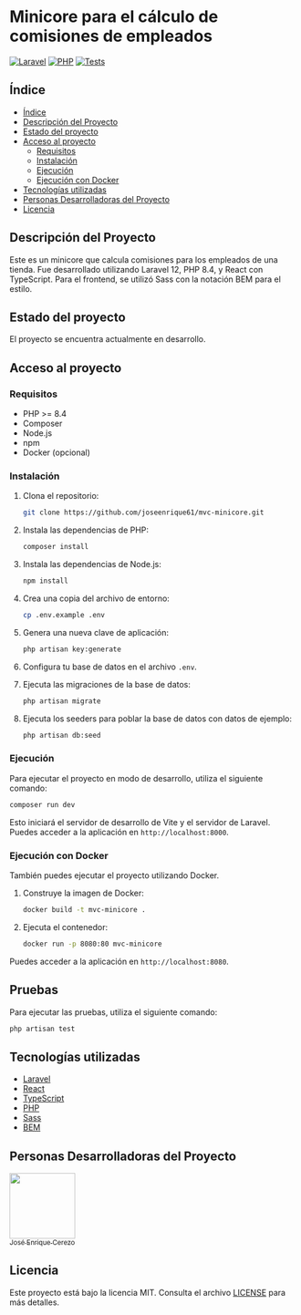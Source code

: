 # Minicore para el cálculo de comisiones de empleados

[![Laravel](https://img.shields.io/badge/Laravel-12-red.svg)](https://laravel.com/)
[![PHP](https://img.shields.io/badge/PHP-8.4-blue.svg)](https://www.php.net/)
[![Tests](https://github.com/joseenrique61/mvc-minicore/actions/workflows/tests.yml/badge.svg)](https://github.com/joseenrique61/mvc-minicore/actions/workflows/tests.yml)

## Índice

- [Índice](#índice)
- [Descripción del Proyecto](#descripción-del-proyecto)
- [Estado del proyecto](#estado-del-proyecto)
- [Acceso al proyecto](#acceso-al-proyecto)
    - [Requisitos](#requisitos)
    - [Instalación](#instalación)
    - [Ejecución](#ejecución)
    - [Ejecución con Docker](#ejecución-con-docker)
- [Tecnologías utilizadas](#tecnologías-utilizadas)
- [Personas Desarrolladoras del Proyecto](#personas-desarrolladoras-del-proyecto)
- [Licencia](#licencia)

## Descripción del Proyecto

Este es un minicore que calcula comisiones para los empleados de una tienda. Fue desarrollado utilizando Laravel 12, PHP 8.4, y React con TypeScript. Para el frontend, se utilizó Sass con la notación BEM para el estilo.

## Estado del proyecto

El proyecto se encuentra actualmente en desarrollo.

## Acceso al proyecto

### Requisitos

- PHP >= 8.4
- Composer
- Node.js
- npm
- Docker (opcional)

### Instalación

1. Clona el repositorio:

    ```bash
    git clone https://github.com/joseenrique61/mvc-minicore.git
    ```

2. Instala las dependencias de PHP:

    ```bash
    composer install
    ```

3. Instala las dependencias de Node.js:

    ```bash
    npm install
    ```

4. Crea una copia del archivo de entorno:

    ```bash
    cp .env.example .env
    ```

5. Genera una nueva clave de aplicación:

    ```bash
    php artisan key:generate
    ```

6. Configura tu base de datos en el archivo `.env`.

7. Ejecuta las migraciones de la base de datos:

    ```bash
    php artisan migrate
    ```

8. Ejecuta los seeders para poblar la base de datos con datos de ejemplo:

    ```bash
    php artisan db:seed
    ```

### Ejecución

Para ejecutar el proyecto en modo de desarrollo, utiliza el siguiente comando:

```bash
composer run dev
```

Esto iniciará el servidor de desarrollo de Vite y el servidor de Laravel. Puedes acceder a la aplicación en `http://localhost:8000`.

### Ejecución con Docker

También puedes ejecutar el proyecto utilizando Docker.

1. Construye la imagen de Docker:

    ```bash
    docker build -t mvc-minicore .
    ```

2. Ejecuta el contenedor:

    ```bash
    docker run -p 8080:80 mvc-minicore
    ```
Puedes acceder a la aplicación en `http://localhost:8080`.


## Pruebas

Para ejecutar las pruebas, utiliza el siguiente comando:

```bash
php artisan test
```

## Tecnologías utilizadas

- [Laravel](https://laravel.com/)
- [React](https://react.dev/)
- [TypeScript](https://www.typescriptlang.org/)
- [PHP](https://www.php.net/)
- [Sass](https://sass-lang.com/)
- [BEM](https://getbem.com/)

## Personas Desarrolladoras del Proyecto

[<img src="https://www.github.com/joseenrique61.png" width=115><br><sub>José Enrique Cerezo</sub>](https://github.com/joseenrique61)

## Licencia

Este proyecto está bajo la licencia MIT. Consulta el archivo [LICENSE](LICENSE) para más detalles.